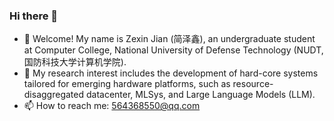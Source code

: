 ### Hi there 👋

- 🔭 Welcome! My name is Zexin Jian (简泽鑫), an undergraduate student at Computer College, National University of Defense Technology (NUDT, 国防科技大学计算机学院). 
- 👀 My research interest includes the development of hard-core systems tailored for emerging hardware platforms, such as resource-disaggregated datacenter, MLSys, and Large Language Models (LLM).
- 📫 How to reach me: [564368550@qq.com]()
